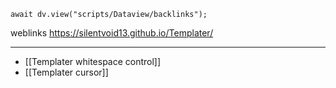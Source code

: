 ```dataviewjs
await dv.view("scripts/Dataview/backlinks");
```
weblinks https://silentvoid13.github.io/Templater/
___
- [[Templater whitespace control]]
- [[Templater cursor]]

